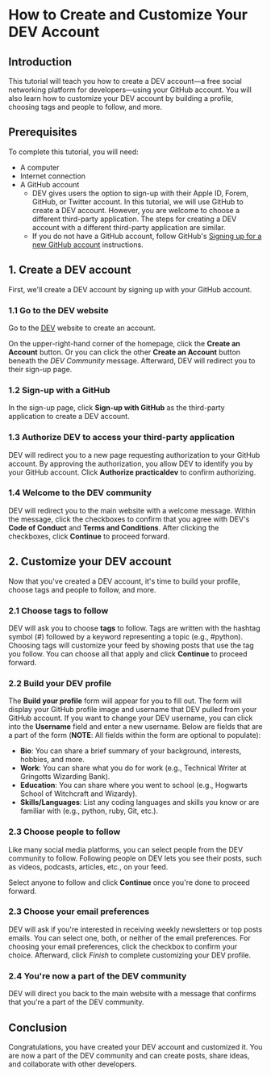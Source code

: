 # How to Create and Customize Your DEV Account

## Introduction

This tutorial will teach you how to create a DEV account—a free social networking platform for developers—using your GitHub account. You will also learn how to customize your DEV account by building a profile, choosing tags and people to follow, and more.

## Prerequisites

To complete this tutorial, you will need:

- A computer
- Internet connection
- A GitHub account
  - DEV gives users the option to sign-up with their Apple ID, Forem, GitHub, or Twitter account. In this tutorial, we will use GitHub to create a DEV account. However, you are welcome to choose a different third-party application. The steps for creating a DEV account with a different third-party application are similar.
  - If you do not have a GitHub account, follow GitHub's [Signing up for a new GitHub account](https://docs.github.com/en/get-started/signing-up-for-github/signing-up-for-a-new-github-account) instructions.

## 1. Create a DEV account

First, we'll create a DEV account by signing up with your GitHub account.

### 1.1 Go to the DEV website

Go to the [DEV](dev.to) website to create an account.

On the upper-right-hand corner of the homepage, click the **Create an Account** button. Or you can click the other **Create an Account** button beneath the _DEV Community_ message. Afterward, DEV will redirect you to their sign-up page.

### 1.2 Sign-up with a GitHub

In the sign-up page, click **Sign-up with GitHub** as the third-party application to create a DEV account.

### 1.3 Authorize DEV to access your third-party application

DEV will redirect you to a new page requesting authorization to your GitHub account. By approving the authorization, you allow DEV to identify you by your GitHub account. Click **Authorize practicaldev** to confirm authorizing.

### 1.4 Welcome to the DEV community

DEV will redirect you to the main website with a welcome message. Within the message, click the checkboxes to confirm that you agree with DEV's **Code of Conduct** and **Terms and Conditions**. After clicking the checkboxes, click **Continue** to proceed forward.

## 2. Customize your DEV account

Now that you've created a DEV account, it's time to build your profile, choose tags and people to follow, and more.

### 2.1 Choose tags to follow

DEV will ask you to choose **tags** to follow. Tags are written with the hashtag symbol (#) followed by a keyword representing a topic (e.g., #python). Choosing tags will customize your feed by showing posts that use the tag you follow. You can choose all that apply and click **Continue** to proceed forward.

### 2.2 Build your DEV profile

The **Build your profile** form will appear for you to fill out. The form will display your GitHub profile image and username that DEV pulled from your GitHub account. If you want to change your DEV username, you can click into the **Username** field and enter a new username. Below are fields that are a part of the form (**NOTE**: All fields within the form are optional to populate):

- **Bio**: You can share a brief summary of your background, interests, hobbies, and more.
- **Work**: You can share what you do for work (e.g., Technical Writer at Gringotts Wizarding Bank).
- **Education**: You can share where you went to school (e.g., Hogwarts School of Witchcraft and Wizardy).
- **Skills/Languages**: List any coding languages and skills you know or are familiar with (e.g., python, ruby, Git, etc.).

### 2.3 Choose people to follow

Like many social media platforms, you can select people from the DEV community to follow. Following people on DEV lets you see their posts, such as videos, podcasts, articles, etc., on your feed.

Select anyone to follow and click **Continue** once you're done to proceed forward.

### 2.3 Choose your email preferences

DEV will ask if you're interested in receiving weekly newsletters or top posts emails. You can select one, both, or neither of the email preferences. For choosing your email preferences, click the checkbox to confirm your choice. Afterward, click _Finish_ to complete customizing your DEV profile.

### 2.4 You're now a part of the DEV community

DEV will direct you back to the main website with a message that confirms that you're a part of the DEV community.

## Conclusion

Congratulations, you have created your DEV account and customized it. You are now a part of the DEV community and can create posts, share ideas, and collaborate with other developers.
